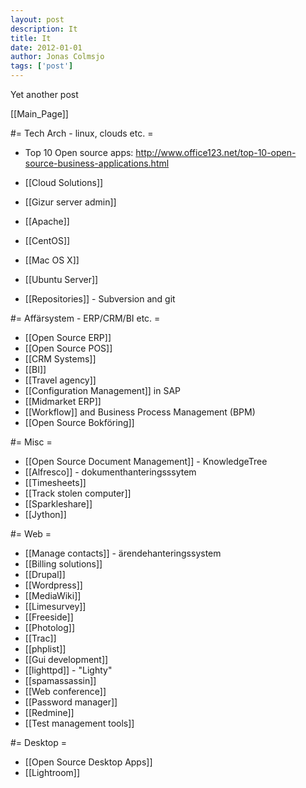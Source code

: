 ```yaml
---
layout: post
description: It
title: It
date: 2012-01-01
author: Jonas Colmsjo
tags: ['post']
---
```


Yet another post





[[Main_Page]]



#= Tech Arch - linux, clouds etc. =

* Top 10 Open source apps: http://www.office123.net/top-10-open-source-business-applications.html

* [[Cloud Solutions]]
* [[Gizur server admin]]
* [[Apache]]
* [[CentOS]]
* [[Mac OS X]]
* [[Ubuntu Server]]
* [[Repositories]] - Subversion and git


#= Affärsystem - ERP/CRM/BI etc. =

* [[Open Source ERP]]
* [[Open Source POS]]
* [[CRM Systems]]
* [[BI]]
* [[Travel agency]]
* [[Configuration Management]] in SAP
* [[Midmarket ERP]]
* [[Workflow]] and Business Process Management (BPM)
* [[Open Source Bokföring]]

#= Misc =

* [[Open Source Document Management]] - KnowledgeTree
* [[Alfresco]] - dokumenthanteringsssytem
* [[Timesheets]]
* [[Track stolen computer]]
* [[Sparkleshare]]
* [[Jython]]


#= Web =

* [[Manage contacts]] - ärendehanteringssystem
* [[Billing solutions]]
* [[Drupal]]
* [[Wordpress]]
* [[MediaWiki]]
* [[Limesurvey]]
* [[Freeside]]
* [[Photolog]]
* [[Trac]]
* [[phplist]]
* [[Gui development]]
* [[lighttpd]] - "Lighty"
* [[spamassassin]]
* [[Web conference]]
* [[Password manager]]
* [[Redmine]]
* [[Test management tools]]

#= Desktop =

* [[Open Source Desktop Apps]]
* [[Lightroom]]
